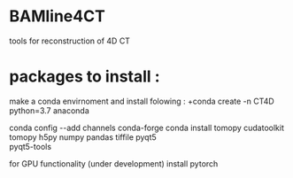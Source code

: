 # BAMline4CT
 tools for reconstruction of 4D CT 


# packages to install : 

make a conda envirnoment and install folowing : 
+conda create -n CT4D python=3.7 anaconda

conda config --add channels conda-forge
conda install tomopy cudatoolkit
tomopy
h5py
numpy
pandas
tiffile
pyqt5  
pyqt5-tools

for GPU functionality (under development)
install pytorch